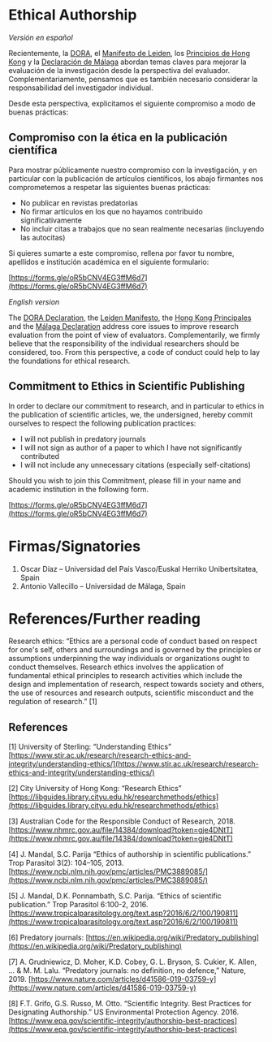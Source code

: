 # Ethical Authorship

*Versión en español*

Recientemente, la [DORA](https://sfdora.org/), el [Manifesto de Leiden](http://www.leidenmanifesto.org/), los [Principios de Hong Kong](https://osf.io/m9abx/) y la [Declaración de Málaga](https://declaracionmalaga2020.github.io/) abordan temas claves para mejorar la evaluación de la investigación desde la perspectiva del evaluador. Complementariamente, pensamos que es también necesario considerar la responsabilidad del investigador individual.

Desde esta perspectiva, explicitamos el siguiente compromiso a modo de buenas prácticas:

## Compromiso con la ética en la publicación científica

Para mostrar públicamente nuestro compromiso con la investigación, y en particular con la publicación de artículos científicos, los abajo firmantes nos comprometemos a respetar las siguientes buenas prácticas:

- No publicar en revistas predatorias
- No firmar artículos en los que no hayamos contribuido significativamente
- No incluir citas a trabajos que no sean realmente necesarias (incluyendo las autocitas)

Si quieres sumarte a este compromiso, rellena por favor tu nombre, apellidos e institución académica en el siguiente formulario:

[https://forms.gle/oR5bCNV4EG3ffM6d7](https://forms.gle/oR5bCNV4EG3ffM6d7)


*English version*

The [DORA Declaration](https://sfdora.org/), the [Leiden Manifesto](http://www.leidenmanifesto.org/), the [Hong Kong Principales](https://osf.io/m9abx/) and the [Málaga Declaration](https://declaracionmalaga2020.github.io/) address core issues to improve research evaluation from the point of view of evaluators. Complementarily, we firmly believe that the responsibility of the individual researchers should be considered, too. 
From this perspective, a code of conduct could help to lay the foundations for ethical research. 

## Commitment to Ethics in Scientific Publishing

In order to declare our commitment to research, and in particular to ethics in the publication of scientific articles, we, the undersigned, hereby commit ourselves to respect the following publication practices:

- I will not publish in predatory journals
- I will not sign as author of a paper to which I have not significantly contributed
- I will not include any unnecessary citations (especially self-citations)

Should you wish to join this Commitment, please fill in your name and academic institution in the following form.

[https://forms.gle/oR5bCNV4EG3ffM6d7](https://forms.gle/oR5bCNV4EG3ffM6d7) 

# Firmas/Signatories

1.	Oscar Díaz – Universidad del País Vasco/Euskal Herriko Unibertsitatea, Spain
2.	Antonio Vallecillo – Universidad de Málaga, Spain 

# References/Further reading
Research ethics: “Ethics are a personal code of conduct based on respect for one's self, others and surroundings and is governed by the principles or assumptions underpinning the way individuals or organizations ought to conduct themselves. Research ethics involves the application of fundamental ethical principles to research activities which include the design and implementation of research, respect towards society and others, the use of resources and research outputs, scientific misconduct and the regulation of research.” [1]

## References

[1] University of Sterling: “Understanding Ethics” [https://www.stir.ac.uk/research/research-ethics-and-integrity/understanding-ethics/](https://www.stir.ac.uk/research/research-ethics-and-integrity/understanding-ethics/)
 
[2] City University of Hong Kong: “Research Ethics” [https://libguides.library.cityu.edu.hk/researchmethods/ethics](https://libguides.library.cityu.edu.hk/researchmethods/ethics)
 
[3] Australian Code for the Responsible Conduct of Research, 2018. [https://www.nhmrc.gov.au/file/14384/download?token=gje4DNtT](https://www.nhmrc.gov.au/file/14384/download?token=gje4DNtT)
 
[4] J. Mandal, S.C. Parija “Ethics of authorship in scientific publications.” Trop Parasitol 3(2): 104–105, 2013. [https://www.ncbi.nlm.nih.gov/pmc/articles/PMC3889085/](https://www.ncbi.nlm.nih.gov/pmc/articles/PMC3889085/) 
 
[5] J. Mandal, D.K. Ponnambath, S.C. Parija. “Ethics of scientific publication.” Trop Parasitol 6:100-2, 2016. [https://www.tropicalparasitology.org/text.asp?2016/6/2/100/190811](https://www.tropicalparasitology.org/text.asp?2016/6/2/100/190811)
 
[6] Predatory journals: [https://en.wikipedia.org/wiki/Predatory_publishing](https://en.wikipedia.org/wiki/Predatory_publishing)

[7] A. Grudniewicz, D. Moher, K.D. Cobey, G. L. Bryson, S. Cukier, K. Allen, ... & M. M. Lalu. “Predatory journals: no definition, no defence,” Nature, 2019. [https://www.nature.com/articles/d41586-019-03759-y](https://www.nature.com/articles/d41586-019-03759-y)

[8] F.T. Grifo, G.S. Russo, M. Otto. “Scientific Integrity. Best Practices for Designating Authorship.” US Environmental Protection Agency. 2016. [https://www.epa.gov/scientific-integrity/authorship-best-practices](https://www.epa.gov/scientific-integrity/authorship-best-practices) 

